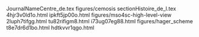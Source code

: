 JournalNameCentre_de.tex
figures/cemosis
sectionHistoire_de_l.tex
4hjr3v0ld1o.html
ipkft5jp00o.html
figures/mso4sc-high-level-view
2luph7tifgg.html
tu82rifigm8.html
i73ug07eg88.html
figures/hager_scheme
t8e7dr6d1bo.html
hdtkvvr1qgo.html